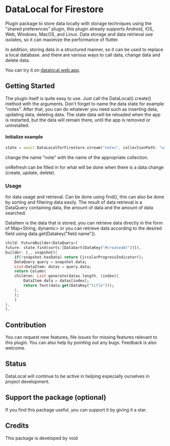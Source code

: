 # DataLocal for Firestore

Plugin package to store data locally with storage techniques using the "shared preferences" plugin, this plugin already supports Android, iOS, Web, Windows, MacOS, and Linux. Data storage and data retrieval use isolates, so it can maximize the performance of flutter.

In addition, storing data in a structured manner, so it can be used to replace a local database. and there are various ways to call data, change data and delete data.

You can try it on
[datalocal.web.app](https://datalocal.web.app).

## Getting Started

The plugin itself is quite easy to use. Just call the DataLocal().create() method with the arguments. Don't forget to name the data state for example "notes". After that, you can do whatever you need such as inserting data, updating data, deleting data.
The state data will be reloaded when the app is restarted, but the data will remain there, until the app is removed or uninstalled.

#### Initialize example
```dart
state = await DataLocalForFirestore.stream("notes", collectionPath: "userNotes", onRefresh: () => setState(() {}));
```
change the name "note" with the name of the appropriate collection.

onRefresh can be filled in for what will be done when there is a data change (create, update, delete).

### Usage

for data usage and retrieval. Can be done using find(), this can also be done by sorting and filtering data easily. The result of data retrieval is a DataQuery containing data, the amount of data and the amount of data searched.

DataItem is the data that is stored, you can retrieve data directly in the form of Map<String, dynamic> or you can retrieve data according to the desired field using data.get(Datakey("field name")).
```dart
child: FutureBuilder<DataQuery>(
future: state.find(sorts:[DataSort(DataKey("#createdAt"))]),
builder: (_, snapshot){
    if(!snapshot.hasData) return CircularProgressIndicator();
    DataQuery query = snapshot.data;
    List<DataItem> datas = query.data;
    return Column(
    children: List.generate(datas.length, (index){
        DataItem data = datas[index];
        return Text(data.get(DataKey("title")));
    },
    );
    )
},
),
```
## Contribution 
You can request new features, file issues for missing features relevant to this plugin. You can also help by pointing out any bugs. Feedback is also welcome.

## Status 
DataLocal will continue to be active in helping especially ourselves in project development.

## Support the package (optional) 
If you find this package useful, you can support it by giving it a star.

## Credits 
This package is developed by void
